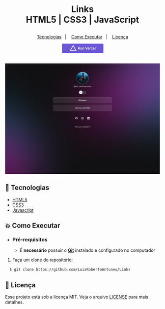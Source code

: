 <h1 align="center">
    <br>Links<br/>
     HTML5 | CSS3 | JavaScript
</h1>
<h2>
</h2>
<p align="center">
  <a href="#rocket-tecnologias">Tecnologias</a>&nbsp;&nbsp;&nbsp;|&nbsp;&nbsp;&nbsp;
  <a href="#boom-como-executar">Como Executar</a>&nbsp;&nbsp;&nbsp;|&nbsp;&nbsp;&nbsp;
  <a href="#memo-licença">Licença</a>
</p>
<p align="center">
  <a target="_blank" href="https://luisrobertoantuneslinks.vercel.app/">
    <img alt="Run in Vercel"src="/assets/vercel.png" />
  </a>
</p>
<p align="center">
<br>
  <img alt="design do projeto" width="650px" src="/assets/projeto.png"/>
<p>

## :rocket: Tecnologias

-  [HTML5](https://developer.mozilla.org/pt-BR/docs/Web/HTML)
-  [CSS3](https://developer.mozilla.org/pt-BR/docs/Web/CSS)
- [Javascript](https://developer.mozilla.org/pt-BR/docs/Web/JavaScript)

## :boom: Como Executar

- ### **Pré-requisitos**

  - É **necessário** possuir o **[Git](https://git-scm.com/)** instalado e configurado no computador

1. Faça um clone do repositório:

```sh
  $ git clone https://github.com/LuisRobertoAntunes/Links
```

## :memo: Licença

Esse projeto está sob a licença MIT. Veja o arquivo [LICENSE](LICENSE.md) para mais detalhes.

